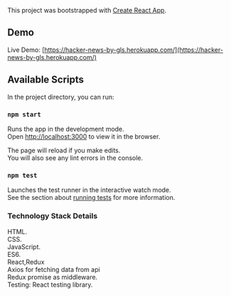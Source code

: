 This project was bootstrapped with [Create React App](https://github.com/facebook/create-react-app).
## Demo
Live Demo: [https://hacker-news-by-gls.herokuapp.com/](https://hacker-news-by-gls.herokuapp.com/)

## Available Scripts

In the project directory, you can run:

### `npm start`

Runs the app in the development mode.<br />
Open [http://localhost:3000](http://localhost:3000) to view it in the browser.

The page will reload if you make edits.<br />
You will also see any lint errors in the console.

### `npm test`

Launches the test runner in the interactive watch mode.<br />
See the section about [running tests](https://facebook.github.io/create-react-app/docs/running-tests) for more information.

### Technology Stack Details
HTML.<br />
CSS.<br />
JavaScript.<br />
ES6.<br />
React,Redux<br />
Axios for fetching data from api<br />
Redux  promise as middleware.<br />
Testing: React testing library.<br />

